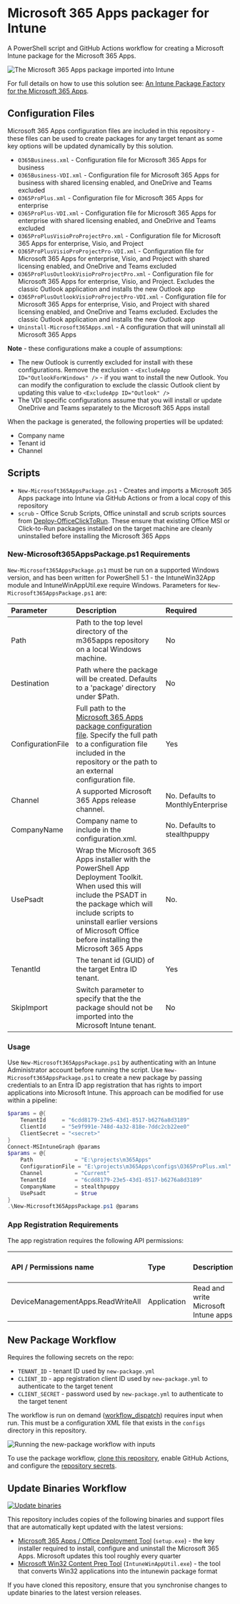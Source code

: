 # Microsoft 365 Apps packager for Intune

A PowerShell script and GitHub Actions workflow for creating a Microsoft Intune package for the Microsoft 365 Apps.

![The Microsoft 365 Apps package imported into Intune](.img/intune-package.png)

For full details on how to use this solution see: [An Intune Package Factory for the Microsoft 365 Apps](https://stealthpuppy.com/m365apps-package-factory/).

## Configuration Files

Microsoft 365 Apps configuration files are included in this repository - these files can be used to create packages for any target tenant as some key options will be updated dynamically by this solution. 

* `O365Business.xml` - Configuration file for Microsoft 365 Apps for business
* `O365Business-VDI.xml` - Configuration file for Microsoft 365 Apps for business with shared licensing enabled, and OneDrive and Teams excluded
* `O365ProPlus.xml` - Configuration file for Microsoft 365 Apps for enterprise
* `O365ProPlus-VDI.xml` - Configuration file for Microsoft 365 Apps for enterprise with shared licensing enabled, and OneDrive and Teams excluded
* `O365ProPlusVisioProProjectPro.xml` - Configuration file for Microsoft 365 Apps for enterprise, Visio, and Project
* `O365ProPlusVisioProProjectPro-VDI.xml` - Configuration file for Microsoft 365 Apps for enterprise, Visio, and Project with shared licensing enabled, and OneDrive and Teams excluded
* `O365ProPlusOutlookVisioProProjectPro.xml` - Configuration file for Microsoft 365 Apps for enterprise, Visio, and Project. Excludes the classic Outlook application and installs the new Outlook app
* `O365ProPlusOutlookVisioProProjectPro-VDI.xml` - Configuration file for Microsoft 365 Apps for enterprise, Visio, and Project with shared licensing enabled, and OneDrive and Teams excluded. Excludes the classic Outlook application and installs the new Outlook app
* `Uninstall-Microsoft365Apps.xml` - A configuration that will uninstall all Microsoft 365 Apps

**Note** - these configurations make a couple of assumptions:

* The new Outlook is currently excluded for install with these configurations. Remove the exclusion - `<ExcludeApp ID="OutlookForWindows" />` - if you want to install the new Outlook. You can modify the configuration to exclude the classic Outlook client by updating this value to `<ExcludeApp ID="Outlook" />`
* The VDI specific configurations assume that you will install or update OneDrive and Teams separately to the Microsoft 365 Apps install

When the package is generated, the following properties will be updated:

* Company name
* Tenant id
* Channel

## Scripts

* `New-Microsoft365AppsPackage.ps1` - Creates and imports a Microsoft 365 Apps package into Intune via GitHub Actions or from a local copy of this repository
* `scrub` - Office Scrub Scripts, Office uninstall and scrub scripts sources from [Deploy-OfficeClickToRun](https://github.com/OfficeDev/Office-IT-Pro-Deployment-Scripts/tree/master/Office-ProPlus-Deployment/Deploy-OfficeClickToRun). These ensure that existing Office MSI or Click-to-Run packages installed on the target machine are cleanly uninstalled before installing the Microsoft 365 Apps

### New-Microsoft365AppsPackage.ps1 Requirements

`New-Microsoft365AppsPackage.ps1` must be run on a supported Windows version, and has been written for PowerShell 5.1 - the IntuneWin32App module and IntuneWinAppUtil.exe require Windows. Parameters for `New-Microsoft365AppsPackage.ps1` are:

| Parameter | Description | Required |
|:--|:--|:--|
| Path | Path to the top level directory of the m365apps repository on a local Windows machine. | No |
| Destination | Path where the package will be created. Defaults to a 'package' directory under $Path. | No |
| ConfigurationFile | Full path to the [Microsoft 365 Apps package configuration file](https://learn.microsoft.com/en-us/deployoffice/office-deployment-tool-configuration-options). Specify the full path to a configuration file included in the repository or the path to an external configuration file. | Yes |
| Channel | A supported Microsoft 365 Apps release channel. | No. Defaults to MonthlyEnterprise |
| CompanyName | Company name to include in the configuration.xml. | No. Defaults to stealthpuppy |
| UsePsadt | Wrap the Microsoft 365 Apps installer with the PowerShell App Deployment Toolkit. When used this will include the PSADT in the package which will include scripts to uninstall earlier versions of Microsoft Office before installing the Microsoft 365 Apps | No. |
| TenantId | The tenant id (GUID) of the target Entra ID tenant. | Yes |
| SkipImport | Switch parameter to specify that the the package should not be imported into the Microsoft Intune tenant. | No |

### Usage

Use `New-Microsoft365AppsPackage.ps1` by authenticating with an Intune Administrator account before running the script. Use `New-Microsoft365AppsPackage.ps1` to create a new package by passing credentials to an Entra ID app registration that has rights to import applications into Microsoft Intune. This approach can be modified for use within a pipeline:

```powershell
$params = @{
    TenantId     = "6cdd8179-23e5-43d1-8517-b6276a8d3189"
    ClientId     = "5e9f991e-748d-4a32-818e-7ddc2cb22ee0"
    ClientSecret = "<secret>"
}
Connect-MSIntuneGraph @params
$params = @{
    Path             = "E:\projects\m365Apps"
    ConfigurationFile = "E:\projects\m365Apps\configs\O365ProPlus.xml"
    Channel          = "Current"
    TenantId         = "6cdd8179-23e5-43d1-8517-b6276a8d3189"
    CompanyName      = stealthpuppy
    UsePsadt         = $true
}
.\New-Microsoft365AppsPackage.ps1 @params
```

### App Registration Requirements

The app registration requires the following API permissions:

| API / Permissions name | Type | Description | Admin consent required |
|:--|:--|:--|:--|
| DeviceManagementApps.ReadWriteAll | Application | Read and write Microsoft Intune apps | Yes |

## New Package Workflow

Requires the following secrets on the repo:

* `TENANT_ID` - tenant ID used by `new-package.yml`
* `CLIENT_ID` - app registration client ID used by `new-package.yml` to authenticate to the target tenent
* `CLIENT_SECRET` - password used by `new-package.yml` to authenticate to the target tenent

The workflow is run on demand ([workflow_dispatch](https://docs.github.com/en/actions/managing-workflow-runs/manually-running-a-workflow)) requires input when run. This must be a configuration XML file that exists in the `configs` directory in this repository.

![Running the new-package workflow with inputs](.img/run-workflow.png)

To use the package workflow, [clone this repository](https://docs.github.com/en/repositories/creating-and-managing-repositories/cloning-a-repository), enable GitHub Actions, and configure the [repository secrets](https://docs.github.com/en/actions/security-guides/encrypted-secrets).

## Update Binaries Workflow

[![Update binaries](https://github.com/aaronparker/m365apps/actions/workflows/update-binaries.yml/badge.svg)](https://github.com/aaronparker/m365apps/actions/workflows/update-binaries.yml)

This repository includes copies of the following binaries and support files that are automatically kept updated with the latest versions:

* [Microsoft 365 Apps / Office Deployment Tool](https://www.microsoft.com/en-us/download/details.aspx?id=49117) (`setup.exe`) - the key installer required to install, configure and uninstall the Microsoft 365 Apps. Microsoft updates this tool roughly every quarter
* [Microsoft Win32 Content Prep Tool](https://github.com/Microsoft/Microsoft-Win32-Content-Prep-Tool) (`IntuneWinAppUtil.exe`) - the tool that converts Win32 applications into the intunewin package format

If you have cloned this repository, ensure that you synchronise changes to update binaries to the latest version releases.
